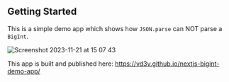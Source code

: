 ## Getting Started

This is a simple demo app which shows how `JSON.parse` can NOT parse a `BigInt`.

![Screenshot 2023-11-21 at 15 07 43](https://github.com/vd3v/nextjs-bigint-demo-app/assets/12663045/7bd538f4-6156-4b0b-93bd-98c912e426c7)


This app is built and published here:
https://vd3v.github.io/nextjs-bigint-demo-app/ 
